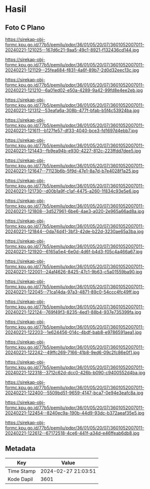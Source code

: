 # Hasil

## Foto C Plano

https://sirekap-obj-formc.kpu.go.id/77b5/pemilu/pdpr/36/01/05/20/07/3601052007011-20240221-121025--167d6c21-9aa5-49c1-8921-f132436cd144.jpg

https://sirekap-obj-formc.kpu.go.id/77b5/pemilu/pdpr/36/01/05/20/07/3601052007011-20240221-121129--25fea684-f831-4a6f-89b7-2d0d32eec13c.jpg

https://sirekap-obj-formc.kpu.go.id/77b5/pemilu/pdpr/36/01/05/20/07/3601052007011-20240221-121210--6a01ed02-e50a-4289-9a42-99fd8e4ee2eb.jpg

https://sirekap-obj-formc.kpu.go.id/77b5/pemilu/pdpr/36/01/05/20/07/3601052007011-20240221-121312--53eafa6a-308b-477f-bfab-b5f4c53924ba.jpg

https://sirekap-obj-formc.kpu.go.id/77b5/pemilu/pdpr/36/01/05/20/07/3601052007011-20240221-121611--b127fe57-df33-4040-bce3-fd1697d4ebb7.jpg

https://sirekap-obj-formc.kpu.go.id/77b5/pemilu/pdpr/36/01/05/20/07/3601052007011-20240221-121443--fb9ea94b-e930-4227-812c-223ffdd7dee5.jpg

https://sirekap-obj-formc.kpu.go.id/77b5/pemilu/pdpr/36/01/05/20/07/3601052007011-20240221-121647--71123b6b-5f9d-47e1-8a7d-b7e4028f1a25.jpg

https://sirekap-obj-formc.kpu.go.id/77b5/pemilu/pdpr/36/01/05/20/07/3601052007011-20240221-121730--d00b1a9f-c1af-4475-a260-1f834c93e5e6.jpg

https://sirekap-obj-formc.kpu.go.id/77b5/pemilu/pdpr/36/01/05/20/07/3601052007011-20240221-121808--3d527961-6be6-4ae3-a020-2e965a66ad8a.jpg

https://sirekap-obj-formc.kpu.go.id/77b5/pemilu/pdpr/36/01/05/20/07/3601052007011-20240221-121844--0da74d41-3bf3-42de-b22d-3230ae65a3ba.jpg

https://sirekap-obj-formc.kpu.go.id/77b5/pemilu/pdpr/36/01/05/20/07/3601052007011-20240221-121920--6165a5e4-6e0d-4d6f-b4d3-f05c4a466a67.jpg

https://sirekap-obj-formc.kpu.go.id/77b5/pemilu/pdpr/36/01/05/20/07/3601052007011-20240221-122001--24af4626-8425-47c1-9b63-c5a01559ba90.jpg

https://sirekap-obj-formc.kpu.go.id/77b5/pemilu/pdpr/36/01/05/20/07/3601052007011-20240221-122045--71ca14da-97a3-4871-89c0-54ccc4fc49ff.jpg

https://sirekap-obj-formc.kpu.go.id/77b5/pemilu/pdpr/36/01/05/20/07/3601052007011-20240221-122124--769f49f3-8235-4ed1-88b4-937e735399fa.jpg

https://sirekap-obj-formc.kpu.go.id/77b5/pemilu/pdpr/36/01/05/20/07/3601052007011-20240221-122203--1e624456-014c-4bdf-bab8-e9786591aea1.jpg

https://sirekap-obj-formc.kpu.go.id/77b5/pemilu/pdpr/36/01/05/20/07/3601052007011-20240221-122242--49ffc269-7166-41b8-9ed6-09c2fc86e0f1.jpg

https://sirekap-obj-formc.kpu.go.id/77b5/pemilu/pdpr/36/01/05/20/07/3601052007011-20240221-122318--3712c62d-dcc0-426b-b090-c9400552d4ba.jpg

https://sirekap-obj-formc.kpu.go.id/77b5/pemilu/pdpr/36/01/05/20/07/3601052007011-20240221-122400--5509bd51-9659-4147-bca7-0e94e3eafc8a.jpg

https://sirekap-obj-formc.kpu.go.id/77b5/pemilu/pdpr/36/01/05/20/07/3601052007011-20240221-122454--8240ec9a-190b-44d9-93dc-b372aeaf35e5.jpg

https://sirekap-obj-formc.kpu.go.id/77b5/pemilu/pdpr/36/01/05/20/07/3601052007011-20240221-122612--67172518-4ce6-441f-a34d-e46ffeab6db8.jpg


## Metadata

| Key        | Value               |
| ---------- | ------------------- |
| Time Stamp | 2024-02-27 21:03:51 |
| Kode Dapil | 3601                |



